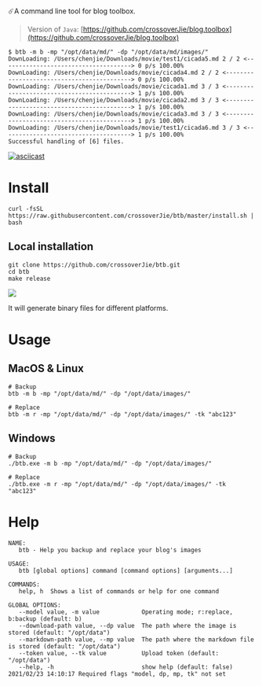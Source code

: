 
☄️A command line tool for blog toolbox.

> Version of `Java`: [https://github.com/crossoverJie/blog.toolbox](https://github.com/crossoverJie/blog.toolbox)

```shell script
$ btb -m b -mp "/opt/data/md/" -dp "/opt/data/md/images/"
DownLoading: /Users/chenjie/Downloads/movie/test1/cicada5.md 2 / 2 <-------------------------------------> 0 p/s 100.00%
DownLoading: /Users/chenjie/Downloads/movie/cicada4.md 2 / 2 <-------------------------------------------> 0 p/s 100.00%
DownLoading: /Users/chenjie/Downloads/movie/cicada1.md 3 / 3 <-------------------------------------------> 1 p/s 100.00%
DownLoading: /Users/chenjie/Downloads/movie/cicada2.md 3 / 3 <-------------------------------------------> 1 p/s 100.00%
DownLoading: /Users/chenjie/Downloads/movie/cicada3.md 3 / 3 <-------------------------------------------> 1 p/s 100.00%
DownLoading: /Users/chenjie/Downloads/movie/test1/cicada6.md 3 / 3 <-------------------------------------> 1 p/s 100.00%
Successful handling of [6] files.
```

[![asciicast](https://asciinema.org/a/ftFt2WZDx3PV4VQFzZZyw0wSl.svg)](https://asciinema.org/a/ftFt2WZDx3PV4VQFzZZyw0wSl)

# Install
```shell script
curl -fsSL https://raw.githubusercontent.com/crossoverJie/btb/master/install.sh | bash
```

## Local installation

```shell script
git clone https://github.com/crossoverJie/btb.git
cd btb
make release
```
![](https://tva1.sinaimg.cn/large/008eGmZEly1gnwu89bf8vj30ia04iq3f.jpg)

It will generate binary files for different platforms.

# Usage

## MacOS & Linux

```shell script
# Backup
btb -m b -mp "/opt/data/md/" -dp "/opt/data/images/"

# Replace
btb -m r -mp "/opt/data/md/" -dp "/opt/data/images/" -tk "abc123"
```

## Windows

```shell script
# Backup
./btb.exe -m b -mp "/opt/data/md/" -dp "/opt/data/images/"

# Replace
./btb.exe -m r -mp "/opt/data/md/" -dp "/opt/data/images/" -tk "abc123"
```

# Help
```shell script
NAME:
   btb - Help you backup and replace your blog's images

USAGE:
   btb [global options] command [command options] [arguments...]

COMMANDS:
   help, h  Shows a list of commands or help for one command

GLOBAL OPTIONS:
   --model value, -m value            Operating mode; r:replace, b:backup (default: b)
   --download-path value, --dp value  The path where the image is stored (default: "/opt/data")
   --markdown-path value, --mp value  The path where the markdown file is stored (default: "/opt/data")
   --token value, --tk value          Upload token (default: "/opt/data")
   --help, -h                         show help (default: false)
2021/02/23 14:10:17 Required flags "model, dp, mp, tk" not set
```

